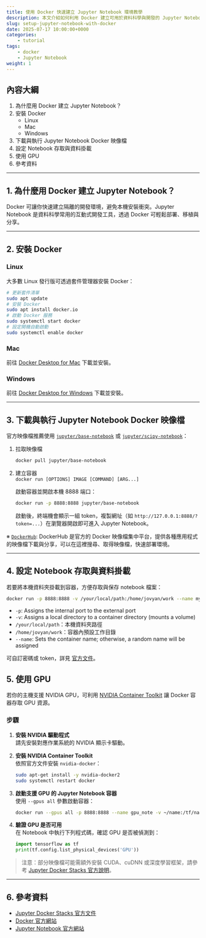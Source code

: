 ```yaml
---
title: 使用 Docker 快速建立 Jupyter Notebook 環境教學
description: 本文介紹如何利用 Docker 建立可用於資料科學與開發的 Jupyter Notebook 容器環境，包含安裝、設定與常見應用情境。
slug: setup-jupyter-notebook-with-docker
date: 2025-07-17 10:00:00+0000
categories:
    - tutorial
tags:
    - docker
    - Jupyter Notebook
weight: 1
---
```


## 內容大綱

1. 為什麼用 Docker 建立 Jupyter Notebook？
2. 安裝 Docker
    - Linux
    - Mac
    - Windows
3. 下載與執行 Jupyter Notebook Docker 映像檔
4. 設定 Notebook 存取與資料掛載
5. 使用 GPU
6. 參考資料

<!-- 6. 常見應用情境
    - 資料分析與機器學習開發
    - 多人協作與環境複製 -->

---

## 1. 為什麼用 Docker 建立 Jupyter Notebook？

Docker 可讓你快速建立隔離的開發環境，避免本機安裝衝突。Jupyter Notebook 是資料科學常用的互動式開發工具，透過 Docker 可輕鬆部署、移植與分享。

---

## 2. 安裝 Docker

### Linux

大多數 Linux 發行版可透過套件管理器安裝 Docker：

```bash
# 更新套件清單
sudo apt update
# 安裝 Docker
sudo apt install docker.io
# 啟動 Docker 服務
sudo systemctl start docker
# 設定開機自動啟動
sudo systemctl enable docker
```

### Mac

前往 [Docker Desktop for Mac](https://www.docker.com/products/docker-desktop/) 下載並安裝。

### Windows

前往 [Docker Desktop for Windows](https://www.docker.com/products/docker-desktop/) 下載並安裝。

---

## 3. 下載與執行 Jupyter Notebook Docker 映像檔
官方映像檔推薦使用 [`jupyter/base-notebook`](https://hub.docker.com/r/jupyter/base-notebook) 或 [`jupyter/scipy-notebook`](https://hub.docker.com/r/jupyter/scipy-notebook)：  

1. 拉取映像檔
    ```bash
    docker pull jupyter/base-notebook
    ```

2. 建立容器  
    `docker run [OPTIONS] IMAGE [COMMAND] [ARG...]`

    啟動容器並開啟本機 8888 端口：
    ```bash
    docker run -p 8888:8888 jupyter/base-notebook
    ```

    啟動後，終端機會顯示一組 token，複製網址（如 `http://127.0.0.1:8888/?token=...`）在瀏覽器開啟即可進入 Jupyter Notebook。

※ [`DockerHub`](https://hub.docker.com): DockerHub 是官方的 Docker 映像檔集中平台，提供各種應用程式的映像檔下載與分享，可以在這裡搜尋、取得映像檔，快速部署環境。

---

## 4. 設定 Notebook 存取與資料掛載

若要將本機資料夾掛載到容器，方便存取與保存 notebook 檔案：

```bash
docker run -p 8888:8888 -v /your/local/path:/home/jovyan/work --name my-jupyter jupyter/base-notebook
```

* `-p`: Assigns the internal port to the external port  
* `-v`: Assigns a local directory to a container directory (mounts a volume)
* `/your/local/path`：本機資料夾路徑
* `/home/jovyan/work`：容器內預設工作目錄
* `--name`: Sets the container name; otherwise, a random name will be assigned

可自訂密碼或 token，詳見 [官方文件](https://jupyter-docker-stacks.readthedocs.io/en/latest/using/common.html#docker-options)。


## 5. 使用 GPU

若你的主機支援 NVIDIA GPU，可利用 [NVIDIA Container Toolkit](https://docs.nvidia.com/datacenter/cloud-native/container-toolkit/latest/install-guide.html) 讓 Docker 容器存取 GPU 資源。

### 步驟

1. **安裝 NVIDIA 驅動程式**  
    請先安裝對應作業系統的 NVIDIA 顯示卡驅動。

2. **安裝 NVIDIA Container Toolkit**  
    依照官方文件安裝 `nvidia-docker`：

    ```bash
    sudo apt-get install -y nvidia-docker2
    sudo systemctl restart docker
    ```

3. **啟動支援 GPU 的 Jupyter Notebook 容器**  
    使用 `--gpus all` 參數啟動容器：

    ```bash
    docker run --gpus all -p 8888:8888 --name gpu_note -v ~/name:/tf/name tensorflow/tensorflow:latest-gpu-jupyter
    ```

4. **驗證 GPU 是否可用**  
    在 Notebook 中執行下列程式碼，確認 GPU 是否被偵測到：

    ```python
    import tensorflow as tf
    print(tf.config.list_physical_devices('GPU'))
    ```

> 注意：部分映像檔可能需額外安裝 CUDA、cuDNN 或深度學習框架，請參考 [Jupyter Docker Stacks 官方說明](https://jupyter-docker-stacks.readthedocs.io/en/latest/using/recipes.html#using-gpus)。

<!-- ---



## 6. 常見應用情境

### 資料分析與機器學習開發

- 快速建立 Python、R 等資料科學環境
- 安裝額外套件可用 `docker exec -it <container_id> bash` 進入容器後安裝

### 多人協作與環境複製

- 透過 Dockerfile 或 docker-compose.yml 定義一致的開發環境
- 團隊成員可直接拉取映像檔，確保環境一致 -->

---

## 6. 參考資料

- [Jupyter Docker Stacks 官方文件](https://jupyter-docker-stacks.readthedocs.io/)
- [Docker 官方網站](https://www.docker.com/)
- [Jupyter Notebook 官方網站](https://jupyter.org/)
